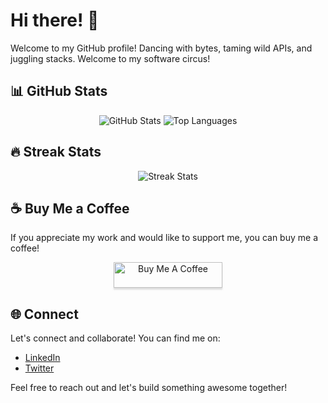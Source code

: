 # Hi there! 👋

Welcome to my GitHub profile! Dancing with bytes, taming wild APIs, and juggling stacks. Welcome to my software circus!

## 📊 GitHub Stats

<div align="center">
  <img src="https://github-readme-stats.vercel.app/api?username=vitamin33&hide=contribs&theme=merko" alt="GitHub Stats" />
  <img src="https://github-readme-stats.vercel.app/api/top-langs/?username=vitamin33&theme=merko&layout=compact" alt="Top Languages" />
</div>

## 🔥 Streak Stats

<div align="center">
  <img src="https://github-readme-streak-stats.herokuapp.com/?user=vitamin33&theme=merko" alt="Streak Stats" />
</div>

## ☕️ Buy Me a Coffee

If you appreciate my work and would like to support me, you can buy me a coffee!

<div align="center">
  <a href="https://www.buymeacoffee.com/gbraad" target="_blank">
    <img src="https://www.buymeacoffee.com/assets/img/custom_images/orange_img.png" alt="Buy Me A Coffee" style="height: 41px !important;width: 174px !important;box-shadow: 0px 3px 2px 0px rgba(190, 190, 190, 0.5) !important;-webkit-box-shadow: 0px 3px 2px 0px rgba(190, 190, 190, 0.5) !important;" />
  </a>
</div>

## 🌐 Connect

Let's connect and collaborate! You can find me on:

- [LinkedIn](https://www.linkedin.com/in/vitalii-serbyn-b517a083/)
- [Twitter](https://twitter.com/B_serbin)

Feel free to reach out and let's build something awesome together!


